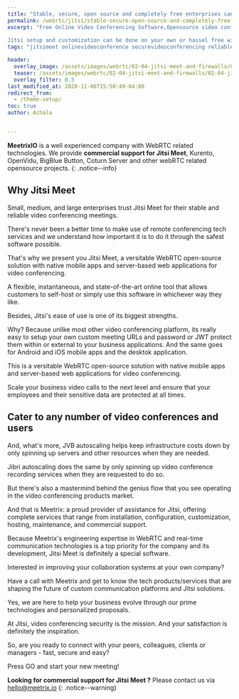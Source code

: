 ```yaml
---
title: "Stable, secure, open source and completely free enterprises can now rest by having their own conferencing tool with Jitsi"
permalink: /webrtc/jitsi/stable-secure-open-source-and-completely-free-enterprises-can-now-rest-by-having-their-own-conferencing-tool-with-Jitsi.html
excerpt: "Free Online Video Conferencing Software,Opensource video conferencing tool, Jitsi setup and customization, Video Conference Solution, Video Chat Online, Fastest Video Conferencing, Video Calls For Enterprises, Jitsi Meet, Jitsi Meet Video Conferencing Tool, Meetrix Tech Services
	
Jitsi setup and customization can be done on your own or hassel free with Meetrix. Learn more below."
tags: "jitsimeet onlinevideoconference securevideoconferencing reliableconference freevideoconference softwarevideoonline videocallsforenterprises fastvideomeeting meetrix"

header:
  overlay_image: /assets/images/webrtc/02-04-jitsi-meet-and-firewalls/02-04-jitsi-meet-and-firewall.jpg
  teaser: /assets/images/webrtc/02-04-jitsi-meet-and-firewalls/02-04-jitsi-meet-and-firewall.jpg
  overlay_filter: 0.5
last_modified_at: 2020-11-06T15:58:49-04:00
redirect_from:
  - /theme-setup/
toc: true
author: Achala


---
```

**MeetrixIO** is a well experienced company with WebRTC related technologies.
We provide **commercial support for Jitsi Meet**, Kurento, OpenVidu, BigBlue Button, Coturn Server and other webRTC related opensource projects.
{: .notice--info}

## Why Jitsi Meet

Small, medium, and large enterprises trust Jitsi Meet for their stable and reliable video conferencing meetings.

There's never been a better time to make use of remote conferencing tech services and we understand how important it is to do it through the safest software possible.

That's why we present you Jitsi Meet, a versitable WebRTC open-source solution with native mobile apps and server-based web applications for video conferencing.

A flexible, instantaneous, and state-of-the-art online tool that allows customers to self-host or simply use this software in whichever way they like.

Besides, Jitsi's ease of use is one of its biggest strengths.

Why? Because unlike most other video conferencing platform, its really easy to setup your own custom meeting URLs and password or JWT protect them within or external to your business applications. And the same goes for Android and iOS mobile apps and the desktok application. 

This is a versitable WebRTC open-source solution with native mobile apps and server-based web applications for video conferencing.

Scale your business video calls to the next level and ensure that your employees and their sensitive data are protected at all times. 

## Cater to any number of video conferences and users

And, what's more, JVB autoscaling helps keep infrastructure costs down by only spinning up servers and other resources when they are needed.

Jibri autoscaling does the same by only spinning up video conference recording services when they are requested to do so.

But there's also a mastermind behind the genius flow that you see operating in the video conferencing products market.

And that is Meetrix: a proud provider of assistance for Jitsi, offering complete services that range from installation, configuration, customization, hosting, maintenance, and commercial support.

Because Meetrix's engineering expertise in WebRTC and real-time communication technologies is a top priority for the company and its development, Jitsi Meet is definitely a special software.

Interested in improving your collaboration systems at your own company?

Have a call with Meetrix and get to know the tech products/services that are shaping the future of custom communication platforms and Jitsi solutions.

Yes, we are here to help your business evolve through our prime technologies and personalized proposals. 

At Jitsi, video conferencing security is the mission. And your satisfaction is definitely the inspiration. 

So, are you ready to connect with your peers, colleagues, clients or managers - fast, secure and easy? 

Press GO and start your new meeting! 

**Looking for commercial support for Jitsi Meet ?** Please contact us via [hello@meetrix.io](https://meetrix.io/contact-us)
{: .notice--warning}